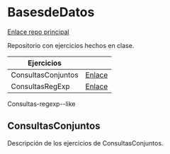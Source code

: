 # BasesdeDatos

[Enlace repo principal](https://github.com/MateoCarballo/Principal)

Repositorio con ejercicios hechos en clase.

| Ejercicios          |                                      |
|---------------------|--------------------------------------|
| ConsultasConjuntos  | [Enlace](#consultasconjuntos)         |
| ConsultasRegExp  | [Enlace](#Consultas-regexp--like)         |
Consultas-regexp--like
## ConsultasConjuntos

Descripción de los ejercicios de ConsultasConjuntos.

<!--TODO 
Volver a hacer todos los ejercicios para crear bases de datos y las consultas sobre las bases de datos
>
